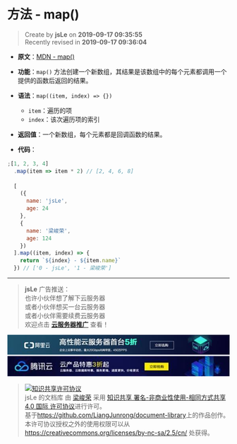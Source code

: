 # 方法 - map()

> Create by **jsLe** on **2019-09-17 09:35:55**  
> Recently revised in **2019-09-17 09:36:04**

- **原文**：[MDN - map()](https://developer.mozilla.org/zh-CN/docs/Web/JavaScript/Reference/Global_Objects/Array/map)

- **功能**：`map()` 方法创建一个新数组，其结果是该数组中的每个元素都调用一个提供的函数后返回的结果。

- **语法**：`map((item, index) => {})`

  - `item`：遍历的项
  - `index`：该次遍历项的索引

- **返回值**：一个新数组，每个元素都是回调函数的结果。

- **代码**：

```js
;[1, 2, 3, 4]
  .map(item => item * 2) // [2, 4, 6, 8]

  [
    ({
      name: 'jsLe',
      age: 24
    },
    {
      name: '梁峻荣',
      age: 124
    })
  ].map((item, index) => {
    return `${index} - ${item.name}`
  }) // ['0 - jsLe', '1 - 梁峻荣']
```

---

> **jsLe** 广告推送：  
> 也许小伙伴想了解下云服务器  
> 或者小伙伴想买一台云服务器  
> 或者小伙伴需要续费云服务器  
> 欢迎点击 **[云服务器推广](https://github.com/LiangJunrong/document-library/blob/master/other-library/Monologue/%E7%A8%B3%E9%A3%9F%E8%89%B0%E9%9A%BE.md)** 查看！

[![图](../../../../public-repertory/img/z-small-seek-ali-3.jpg)](https://promotion.aliyun.com/ntms/act/qwbk.html?userCode=w7hismrh)
[![图](../../../../public-repertory/img/z-small-seek-tencent-2.jpg)](https://cloud.tencent.com/redirect.php?redirect=1014&cps_key=49f647c99fce1a9f0b4e1eeb1be484c9&from=console)

> <a rel="license" href="http://creativecommons.org/licenses/by-nc-sa/4.0/"><img alt="知识共享许可协议" style="border-width:0" src="https://i.creativecommons.org/l/by-nc-sa/4.0/88x31.png" /></a><br /><span xmlns:dct="http://purl.org/dc/terms/" property="dct:title">jsLe 的文档库</span> 由 <a xmlns:cc="http://creativecommons.org/ns#" href="https://github.com/LiangJunrong/document-library" property="cc:attributionName" rel="cc:attributionURL">梁峻荣</a> 采用 <a rel="license" href="http://creativecommons.org/licenses/by-nc-sa/4.0/">知识共享 署名-非商业性使用-相同方式共享 4.0 国际 许可协议</a>进行许可。<br />基于<a xmlns:dct="http://purl.org/dc/terms/" href="https://github.com/LiangJunrong/document-library" rel="dct:source">https://github.com/LiangJunrong/document-library</a>上的作品创作。<br />本许可协议授权之外的使用权限可以从 <a xmlns:cc="http://creativecommons.org/ns#" href="https://creativecommons.org/licenses/by-nc-sa/2.5/cn/" rel="cc:morePermissions">https://creativecommons.org/licenses/by-nc-sa/2.5/cn/</a> 处获得。

